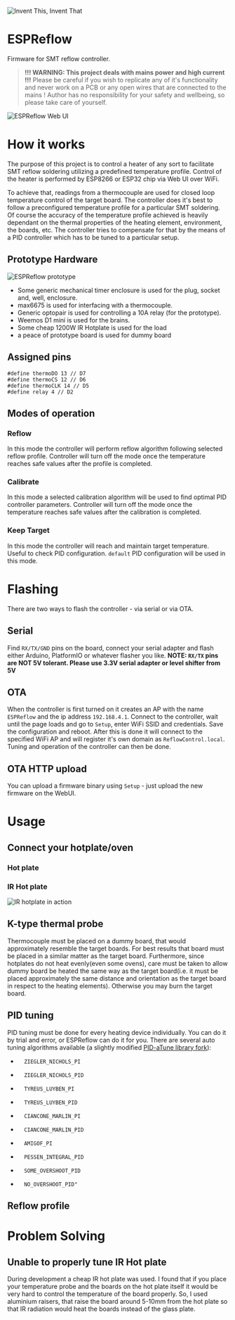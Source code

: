 ![Invent This, Invent That](schematics/IT2-logo.png)

# ESPReflow
Firmware for SMT reflow controller.

> **!!! WARNING: This project deals with mains power and high current !!!**
> Please be careful if you wish to replicate any of it's functionality and never work on a PCB or any open wires that are connected to the mains !
> Author has no responsibility for your safety and wellbeing, so please take care of yourself.

![ESPReflow Web UI](doc/WebUI.PNG)

# How it works
The purpose of this project is to control a heater of any sort to facilitate SMT reflow soldering utilizing a predefined temperature profile. Control of the heater is performed by ESP8266 or ESP32 chip via Web UI over WiFi.

To achieve that, readings from a thermocouple are used for closed loop temperature control of the target board. The controller does it's best to follow a preconfigured temperature profile for a particular SMT soldering. Of course the accuracy of the temperature profile achieved is heavily dependant on the thermal properties of the heating element, environment, the boards, etc. The controller tries to compensate for that by the means of a PID controller which has to be tuned to a particular setup.

## Prototype Hardware

![ESPReflow prototype](doc/espreflow-prototype.jpg)

* Some generic mechanical timer enclosure is used for the plug, socket and, well, enclosure.
* max6675 is used for interfacing with a thermocouple.
* Generic optopair is used for controlling a 10A relay (for the prototype).
* Weemos D1 mini is used for the brains.
* Some cheap 1200W IR Hotplate is used for the load
* a peace of prototype board is used for dummy board

## Assigned pins

```
#define thermoDO 13 // D7
#define thermoCS 12 // D6
#define thermoCLK 14 // D5
#define relay 4 // D2
```

## Modes of operation
### Reflow

In this mode the controller will perform reflow algorithm following selected reflow profile.
Controller will turn off the mode once the temperature reaches safe values after the profile is completed.

### Calibrate

In this mode a selected calibration algorithm will be used to find optimal PID controller parameters.
Controller will turn off the mode once the temperature reaches safe values after the calibration is completed.

### Keep Target

In this mode the controller will reach and maintain target temperature. Useful to check PID configuration. `default` PID configuration will be used in this mode.

# Flashing

There are two ways to flash the controller - via serial or via OTA.

## Serial

Find `RX/TX/GND` pins on the board, connect your serial adapter and flash either Arduino, PlatformIO or whatever flasher you like.
**NOTE: `RX/TX` pins are NOT 5V tolerant. Please use 3.3V serial adapter or level shifter from 5V**

## OTA

When the controller is first turned on it creates an AP with the name `ESPReflow` and the ip address `192.168.4.1`. Connect to the controller, wait until the page loads and go to `Setup`, enter WiFi SSID and credentials. Save the configuration and reboot.
After this is done it will connect to the specified WiFi AP and will register it's own domain as `ReflowControl.local`.
Tuning and operation of the controller can then be done.

## OTA HTTP upload

You can upload a firmware binary using `Setup` - just upload the new firmware on the WebUI.

# Usage

## Connect your hotplate/oven

### Hot plate

### IR Hot plate
![IR hotplate in action](doc/ir-hotplate-on.jpg)

## K-type thermal probe

Thermocouple must be placed on a dummy board, that would approximately resemble the target boards. For best results that board must be placed in a similar matter as the target board. Furthermore, since hotplates do not heat evenly(even some ovens), care must be taken to allow dummy board be heated the same way as the target board(i.e. it must be placed approximately the same distance and orientation as the target board in respect to the heating elements). Otherwise you may burn the target board.

## PID tuning

PID tuning must be done for every heating device individually. You can do it by trial and error, or ESPReflow can do it for you. There are several auto tuning algorithms available (a slightly modified [PID-aTune library fork](https://github.com/t0mpr1c3/Arduino-PID-AutoTune-Library)):

*		ZIEGLER_NICHOLS_PI
*		ZIEGLER_NICHOLS_PID
*		TYREUS_LUYBEN_PI
*		TYREUS_LUYBEN_PID
*		CIANCONE_MARLIN_PI
*		CIANCONE_MARLIN_PID
*		AMIGOF_PI
*		PESSEN_INTEGRAL_PID
*		SOME_OVERSHOOT_PID
*		NO_OVERSHOOT_PID"

## Reflow profile

# Problem Solving

## Unable to properly tune IR Hot plate

During development a cheap IR hot plate was used. I found that if you place your temperature probe and the boards on the hot plate itself it would be very hard to control the temperature of the board properly. So, I used aluminium raisers, that raise the board around 5-10mm from the hot plate so that IR radiation would heat the boards instead of the glass plate.
